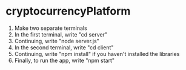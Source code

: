 # cryptocurrencyPlatform
1. Make two separate terminals
2. In the first terminal, write "cd server"
3. Continuing, write "node server.js"
4. In the second terminal, write "cd client"
5. Continuing, write "npm install" if you haven't installed the libraries
6. Finally, to run the app, write "npm start"
